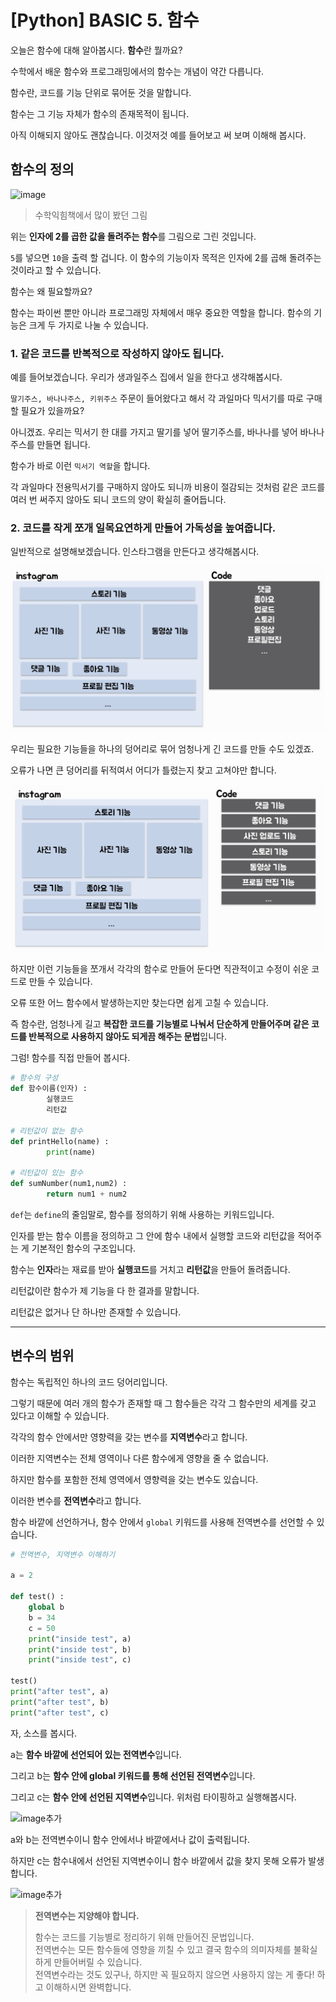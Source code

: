 # [Python] BASIC 5. 함수

오늘은 함수에 대해 알아봅시다. **함수**란 뭘까요? 

수학에서 배운 함수와 프로그래밍에서의 함수는 개념이 약간 다릅니다. 

함수란, 코드를 기능 단위로 묶어둔 것을 말합니다. 

함수는 그 기능 자체가 함수의 존재목적이 됩니다. 

아직 이해되지 않아도 괜찮습니다. 이것저것 예를 들어보고 써 보며 이해해 봅시다.

## 함수의 정의

![image](img\5.funtion(1).png)

> 수학익힘책에서 많이 봤던 그림

위는 **인자에 2를 곱한 값을 돌려주는 함수**를 그림으로 그린 것입니다. 

`5`를 넣으면 `10`을 출력 할 겁니다. 이 함수의 기능이자 목적은 인자에 2를 곱해 돌려주는 것이라고 할 수 있습니다.

함수는 왜 필요할까요? 

함수는 파이썬 뿐만 아니라 프로그래밍 자체에서 매우 중요한 역할을 합니다. 함수의 기능은 크게 두 가지로 나눌 수 있습니다.

### 1. 같은 코드를 반복적으로 작성하지 않아도 됩니다.

예를 들어보겠습니다. 우리가 생과일주스 집에서 일을 한다고 생각해봅시다. 

`딸기주스, 바나나주스, 키위주스` 주문이 들어왔다고 해서 각 과일마다 믹서기를 따로 구매할 필요가 있을까요? 

아니겠죠. 우리는 믹서기 한 대를 가지고 딸기를 넣어 딸기주스를, 바나나를 넣어 바나나 주스를 만들면 됩니다. 

함수가 바로 이런 `믹서기 역할`을 합니다. 

각 과일마다 전용믹서기를 구매하지 않아도 되니까 비용이 절감되는 것처럼 같은 코드를 여러 번 써주지 않아도 되니 코드의 양이 확실히 줄어듭니다.

### 2. 코드를 작게 쪼개 일목요연하게 만들어 가독성을 높여줍니다.

일반적으로 설명해보겠습니다. 인스타그램을 만든다고 생각해봅시다. 

![image](img/5.function(2).png)

우리는 필요한 기능들을 하나의 덩어리로 묶어 엄청나게 긴 코드를 만들 수도 있겠죠. 

오류가 나면 큰 덩어리를 뒤적여서 어디가 틀렸는지 찾고 고쳐야만 합니다.

![image](img/5.function(3).png)

하지만 이런 기능들을 쪼개서 각각의 함수로 만들어 둔다면 직관적이고 수정이 쉬운 코드로 만들 수 있습니다. 

오류 또한 어느 함수에서 발생하는지만 찾는다면 쉽게 고칠 수 있습니다. 

즉 함수란, 엄청나게 길고 **복잡한 코드를 기능별로 나눠서 단순하게 만들어주며 같은 코드를 반복적으로 사용하지 않아도 되게끔 해주는 문법**입니다.

그럼! 함수를 직접 만들어 봅시다.

```python
# 함수의 구성
def 함수이름(인자) :
		실행코드
		리턴값

# 리턴값이 없는 함수
def printHello(name) :
		print(name)

# 리턴값이 있는 함수
def sumNumber(num1,num2) :
		return num1 + num2
```

 `def`는 `define`의 줄임말로, 함수를 정의하기 위해 사용하는 키워드입니다. 
 
 인자를 받는 함수 이름을 정의하고 그 안에 함수 내에서 실행할 코드와 리턴값을 적어주는 게 기본적인 함수의 구조입니다. 

 함수는 **인자**라는 재료를 받아 **실행코드**를 거치고 **리턴값**을 만들어 돌려줍니다. 
 
 리턴값이란 함수가 제 기능을 다 한 결과를 말합니다. 
 
 리턴값은 없거나 단 하나만 존재할 수 있습니다.

---

## 변수의 범위

함수는 독립적인 하나의 코드 덩어리입니다. 
 
그렇기 때문에 여러 개의 함수가 존재할 때 그 함수들은 각각 그 함수만의 세계를 갖고 있다고 이해할 수 있습니다.

각각의 함수 안에서만 영향력을 갖는 변수를 **지역변수**라고 합니다.
 
이러한 지역변수는 전체 영역이나 다른 함수에게 영향을 줄 수 없습니다.

하지만 함수를 포함한 전체 영역에서 영향력을 갖는 변수도 있습니다. 

이러한 변수를 **전역변수**라고 합니다. 

함수 바깥에 선언하거나, 함수 안에서  `global` 키워드를 사용해 전역변수를 선언할 수 있습니다.

```python
# 전역변수, 지역변수 이해하기

a = 2

def test() :
    global b 
    b = 34
    c = 50
    print("inside test", a)
    print("inside test", b)
    print("inside test", c)

test()
print("after test", a)
print("after test", b)
print("after test", c)
```

자, 소스를 봅시다. 

a는 **함수 바깥에 선언되어 있는 전역변수**입니다. 

그리고 b는 **함수 안에 global 키워드를 통해 선언된 전역변수**입니다.

 그리고 c는 **함수 안에 선언된 지역변수**입니다. 위처럼 타이핑하고 실행해봅시다.

![image추가](img/5.funtion(4).PNG)

a와 b는 전역변수이니 함수 안에서나 바깥에서나 값이 출력됩니다.

하지만 c는 함수내에서 선언된 지역변수이니 함수 바깥에서 값을 찾지 못해 오류가 발생합니다.

![image추가](img/5.funtion(5).PNG)



> **전역변수는 지양해야 합니다.**  
>   
> 함수는 코드를 기능별로 정리하기 위해 만들어진 문법입니다.  
> 전역변수는 모든 함수들에 영향을 끼칠 수 있고 결국 함수의 의미자체를 불확실하게 만들어버릴 수 있습니다.   
> 전역변수라는 것도 있구나, 하지만 꼭 필요하지 않으면 사용하지 않는 게 좋다! 하고 이해하시면 완벽합니다.